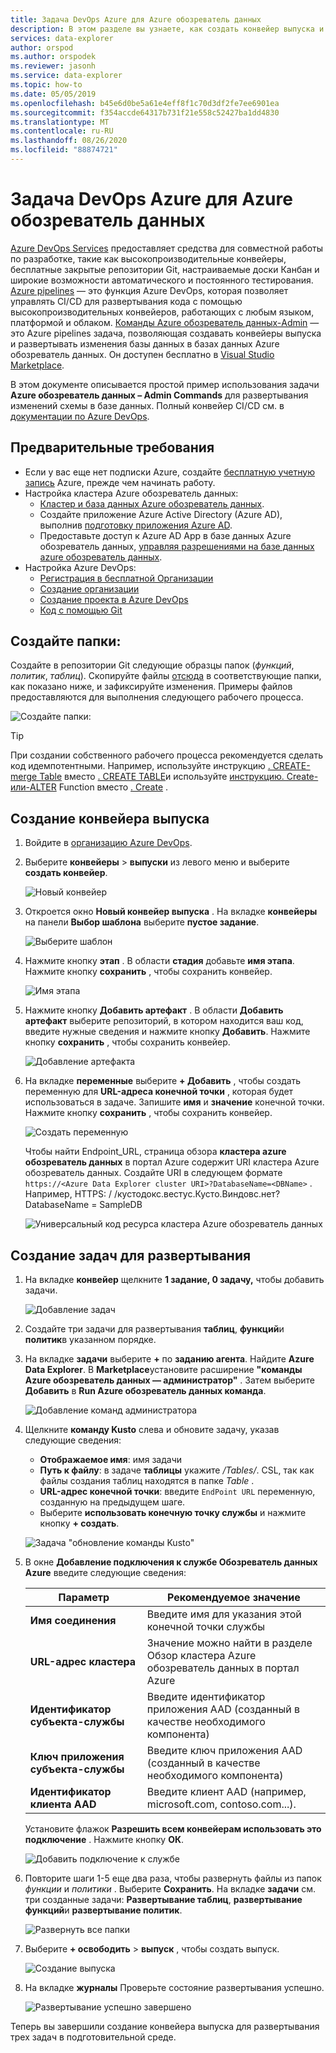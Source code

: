 ```yaml
---
title: Задача DevOps Azure для Azure обозреватель данных
description: В этом разделе вы узнаете, как создать конвейер выпуска и развернуть его.
services: data-explorer
author: orspod
ms.author: orspodek
ms.reviewer: jasonh
ms.service: data-explorer
ms.topic: how-to
ms.date: 05/05/2019
ms.openlocfilehash: b45e6d0be5a61e4eff8f1c70d3df2fe7ee6901ea
ms.sourcegitcommit: f354accde64317b731f21e558c52427ba1dd4830
ms.translationtype: MT
ms.contentlocale: ru-RU
ms.lasthandoff: 08/26/2020
ms.locfileid: "88874721"
---
```

# <a name="azure-devops-task-for-azure-data-explorer"></a>Задача DevOps Azure для Azure обозреватель данных

[Azure DevOps Services](https://azure.microsoft.com/services/devops/) предоставляет средства для совместной работы по разработке, такие как высокопроизводительные конвейеры, бесплатные закрытые репозитории Git, настраиваемые доски Канбан и широкие возможности автоматического и постоянного тестирования. [Azure pipelines](https://azure.microsoft.com/services/devops/pipelines/) — это функция Azure DevOps, которая позволяет управлять CI/CD для развертывания кода с помощью высокопроизводительных конвейеров, работающих с любым языком, платформой и облаком.
[Команды Azure обозреватель данных-Admin](https://marketplace.visualstudio.com/items?itemName=Azure-Kusto.PublishToADX) — это Azure pipelines задача, позволяющая создавать конвейеры выпуска и развертывать изменения базы данных в базах данных Azure обозреватель данных. Он доступен бесплатно в [Visual Studio Marketplace](https://marketplace.visualstudio.com/).

В этом документе описывается простой пример использования задачи **Azure обозреватель данных – Admin Commands** для развертывания изменений схемы в базе данных. Полный конвейер CI/CD см. в [документации по Azure DevOps](/azure/devops/user-guide/what-is-azure-devops?view=azure-devops#vsts).

## <a name="prerequisites"></a>Предварительные требования

* Если у вас еще нет подписки Azure, создайте [бесплатную учетную запись](https://azure.microsoft.com/free/) Azure, прежде чем начинать работу.
* Настройка кластера Azure обозреватель данных:
    * [Кластер и база данных Azure обозреватель данных](create-cluster-database-portal.md).
    * Создайте приложение Azure Active Directory (Azure AD), выполнив [подготовку приложения Azure AD](kusto/management/access-control/how-to-provision-aad-app.md).
    * Предоставьте доступ к Azure AD App в базе данных Azure обозреватель данных, [управляя разрешениями на базе данных azure обозреватель данных](manage-database-permissions.md).
* Настройка Azure DevOps:
    * [Регистрация в бесплатной Организации](/azure/devops/user-guide/sign-up-invite-teammates?view=azure-devops)
    * [Создание организации](/azure/devops/organizations/accounts/create-organization?view=azure-devops)
    * [Создание проекта в Azure DevOps](/azure/devops/organizations/projects/create-project?view=azure-devops)
    * [Код с помощью Git](/azure/devops/user-guide/code-with-git?view=azure-devops)

## <a name="create-folders"></a>Создайте папки:

Создайте в репозитории Git следующие образцы папок (*функций*, *политик*, *таблиц*). Скопируйте файлы [отсюда](https://github.com/Azure/azure-kusto-docs-samples/tree/master/DevOps_release_pipeline) в соответствующие папки, как показано ниже, и зафиксируйте изменения. Примеры файлов предоставляются для выполнения следующего рабочего процесса.

![Создайте папки:](media/devops/create-folders.png)

> [!TIP]
> При создании собственного рабочего процесса рекомендуется сделать код идемпотентными. Например, используйте инструкцию [. CREATE-merge Table](kusto/management/create-merge-table-command.md) вместо [. CREATE TABLE](kusto/management/create-table-command.md)и используйте [инструкцию. Create-или-ALTER](kusto/management/create-alter-function.md) Function вместо [. Create](kusto/management/create-function.md) .

## <a name="create-a-release-pipeline"></a>Создание конвейера выпуска

1. Войдите в [организацию Azure DevOps](https://dev.azure.com/).
1. Выберите **конвейеры**  >  **выпуски** из левого меню и выберите **создать конвейер**.

    ![Новый конвейер](media/devops/new-pipeline.png)

1. Откроется окно **Новый конвейер выпуска** . На вкладке **конвейеры** на панели **Выбор шаблона** выберите **пустое задание**.

     ![Выберите шаблон](media/devops/select-template.png)

1. Нажмите кнопку **этап** . В области **стадия** добавьте **имя этапа**. Нажмите кнопку **сохранить** , чтобы сохранить конвейер.

    ![Имя этапа](media/devops/stage-name.png)

1. Нажмите кнопку **Добавить артефакт** . В области **Добавить артефакт** выберите репозиторий, в котором находится ваш код, введите нужные сведения и нажмите кнопку **Добавить**. Нажмите кнопку **сохранить** , чтобы сохранить конвейер.

    ![Добавление артефакта](media/devops/add-artifact.png)

1. На вкладке **переменные** выберите **+ Добавить** , чтобы создать переменную для **URL-адреса конечной точки** , которая будет использоваться в задаче. Запишите **имя** и **значение** конечной точки. Нажмите кнопку **сохранить** , чтобы сохранить конвейер. 

    ![Создать переменную](media/devops/create-variable.png)

    Чтобы найти Endpoint_URL, страница обзора **кластера azure обозреватель данных** в портал Azure содержит URI кластера Azure обозреватель данных. Создайте URI в следующем формате `https://<Azure Data Explorer cluster URI>?DatabaseName=<DBName>` .  Например, HTTPS: \/ /кустодокс.вестус.Кусто.Виндовс.нет? DatabaseName = SampleDB

    ![Универсальный код ресурса кластера Azure обозреватель данных](media/devops/adx-cluster-uri.png)

## <a name="create-tasks-to-deploy"></a>Создание задач для развертывания

1. На вкладке **конвейер** щелкните **1 задание, 0 задачу,** чтобы добавить задачи. 

    ![Добавление задач](media/devops/add-task.png)

1. Создайте три задачи для развертывания **таблиц**, **функций**и **политик**в указанном порядке. 

1. На вкладке **задачи** выберите **+** по **заданию агента**. Найдите **Azure Data Explorer**. В **Marketplace**установите расширение **"команды Azure обозреватель данных — администратор"** . Затем выберите **Добавить** в **Run Azure обозреватель данных команда**.

     ![Добавление команд администратора](media/devops/add-admin-commands.png)

1. Щелкните **команду Kusto** слева и обновите задачу, указав следующие сведения:
    * **Отображаемое имя**: имя задачи
    * **Путь к файлу**: в задаче **таблицы** укажите */Tables/*. CSL, так как файлы создания таблиц находятся в папке *Table* .
    * **URL-адрес конечной точки**: введите `EndPoint URL` переменную, созданную на предыдущем шаге.
    * Выберите **использовать конечную точку службы** и нажмите кнопку **+ создать**.

    ![Задача "обновление команды Kusto"](media/devops/kusto-command-task.png)

1. В окне **Добавление подключения к службе Обозреватель данных Azure** введите следующие сведения:

    |Параметр  |Рекомендуемое значение  |
    |---------|---------|
    |**Имя соединения**     |    Введите имя для указания этой конечной точки службы     |
    |**URL-адрес кластера**    |    Значение можно найти в разделе Обзор кластера Azure обозреватель данных в портал Azure | 
    |**Идентификатор субъекта-службы**    |    Введите идентификатор приложения AAD (созданный в качестве необходимого компонента)     |
    |**Ключ приложения субъекта-службы**     |    Введите ключ приложения AAD (созданный в качестве необходимого компонента)    |
    |**Идентификатор клиента AAD**    |      Введите клиент AAD (например, microsoft.com, contoso.com...).    |

    Установите флажок **Разрешить всем конвейерам использовать это подключение** . Нажмите кнопку **ОК**.

    ![Добавить подключение к службе](media/devops/add-service-connection.png)

1. Повторите шаги 1-5 еще два раза, чтобы развернуть файлы из папок *функции* и *политики* . Выберите **Сохранить**. На вкладке **задачи** см. три созданные задачи: **Развертывание таблиц**, **развертывание функций**и **развертывание политик**.

    ![Развернуть все папки](media/devops/deploy-all-folders.png)

1. Выберите **+ освободить**  >  **выпуск** , чтобы создать выпуск.

    ![Создание выпуска](media/devops/create-release.png)

1. На вкладке **журналы** Проверьте состояние развертывания успешно.

    ![Развертывание успешно завершено](media/devops/deployment-successful.png)

Теперь вы завершили создание конвейера выпуска для развертывания трех задач в подготовительной среде.